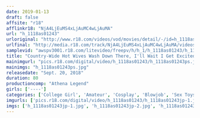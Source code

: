 ```yaml
---
date: 2019-01-13
draft: false
affsite: "r18"
afflinkr18: "NjA4LjEuMS4xLjAuMC4wLjAuMA"
url: "h_1118as01243"
urloriginal: "http://www.r18.com/videos/vod/movies/detail/-/id=h_1118as01243"
urlfinal: "http://media.r18.com/track/NjA4LjEuMS4xLjAuMC4wLjAuMA/videos/vod/movies/detail/-/id=h_1118as01243"
samplevid: "awspv3001.r18.com/litevideo/freepv/h/h_1/h_1118as01243/h_1118as01243_dmb_s.mp4"
title: "Country-Wide Hot Wives Wash Down There, I'll Wait I Get Excited When I See Freshly Scrubbed Pussies"
mainimgurl: "pics.r18.com/digital/video/h_1118as01243/h_1118as01243ps.jpg"
mainimgs: "h_1118as01243ps.jpg"
releasedate: "Sept. 20, 2018"
duration: 80
productioncomp: "Athena Legend"
girls: ['----']
categories: ['College Girl', 'Amateur', 'Cosplay', 'Blowjob', 'Sex Toys']
imgurls: ['pics.r18.com/digital/video/h_1118as01243/h_1118as01243jp-1.jpg', 'pics.r18.com/digital/video/h_1118as01243/h_1118as01243jp-2.jpg', 'pics.r18.com/digital/video/h_1118as01243/h_1118as01243jp-3.jpg', 'pics.r18.com/digital/video/h_1118as01243/h_1118as01243jp-4.jpg', 'pics.r18.com/digital/video/h_1118as01243/h_1118as01243jp-5.jpg', 'pics.r18.com/digital/video/h_1118as01243/h_1118as01243jp-6.jpg', 'pics.r18.com/digital/video/h_1118as01243/h_1118as01243jp-7.jpg', 'pics.r18.com/digital/video/h_1118as01243/h_1118as01243jp-8.jpg', 'pics.r18.com/digital/video/h_1118as01243/h_1118as01243jp-9.jpg', 'pics.r18.com/digital/video/h_1118as01243/h_1118as01243jp-10.jpg', 'pics.r18.com/digital/video/h_1118as01243/h_1118as01243jp-11.jpg', 'pics.r18.com/digital/video/h_1118as01243/h_1118as01243jp-12.jpg', 'pics.r18.com/digital/video/h_1118as01243/h_1118as01243jp-13.jpg', 'pics.r18.com/digital/video/h_1118as01243/h_1118as01243jp-14.jpg', 'pics.r18.com/digital/video/h_1118as01243/h_1118as01243jp-15.jpg', 'pics.r18.com/digital/video/h_1118as01243/h_1118as01243jp-16.jpg', 'pics.r18.com/digital/video/h_1118as01243/h_1118as01243jp-17.jpg', 'pics.r18.com/digital/video/h_1118as01243/h_1118as01243jp-18.jpg', 'pics.r18.com/digital/video/h_1118as01243/h_1118as01243jp-19.jpg', 'pics.r18.com/digital/video/h_1118as01243/h_1118as01243jp-20.jpg']
imgs: ['h_1118as01243jp-1.jpg', 'h_1118as01243jp-2.jpg', 'h_1118as01243jp-3.jpg', 'h_1118as01243jp-4.jpg', 'h_1118as01243jp-5.jpg', 'h_1118as01243jp-6.jpg', 'h_1118as01243jp-7.jpg', 'h_1118as01243jp-8.jpg', 'h_1118as01243jp-9.jpg', 'h_1118as01243jp-10.jpg', 'h_1118as01243jp-11.jpg', 'h_1118as01243jp-12.jpg', 'h_1118as01243jp-13.jpg', 'h_1118as01243jp-14.jpg', 'h_1118as01243jp-15.jpg', 'h_1118as01243jp-16.jpg', 'h_1118as01243jp-17.jpg', 'h_1118as01243jp-18.jpg', 'h_1118as01243jp-19.jpg', 'h_1118as01243jp-20.jpg']
---
```


